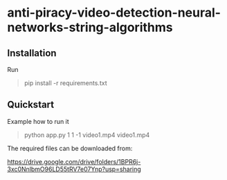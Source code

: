 # anti-piracy-video-detection-neural-networks-string-algorithms

## Installation

Run

> pip install -r requirements.txt

## Quickstart

Example how to run it

> python app.py 1 1 -1 video1.mp4 video1.mp4

The required files can be downloaded from:

https://drive.google.com/drive/folders/1BPR6j-3xc0NnlbmO96LD55tRV7e07Ynp?usp=sharing

